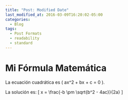 ```yaml
---
title: "Post: Modified Date"
last_modified_at: 2016-03-09T16:20:02-05:00
categories:
  - Blog
tags:
  - Post Formats
  - readability
  - standard
---
```


<script type="text/javascript" async
  src="https://cdnjs.cloudflare.com/ajax/libs/mathjax/2.7.7/MathJax.js?config=TeX-MML-AM_CHTML">
</script>

# Mi Fórmula Matemática

La ecuación cuadrática es \( ax^2 + bx + c = 0 \).

La solución es:
\[
x = \frac{-b \pm \sqrt{b^2 - 4ac}}{2a}
\]
